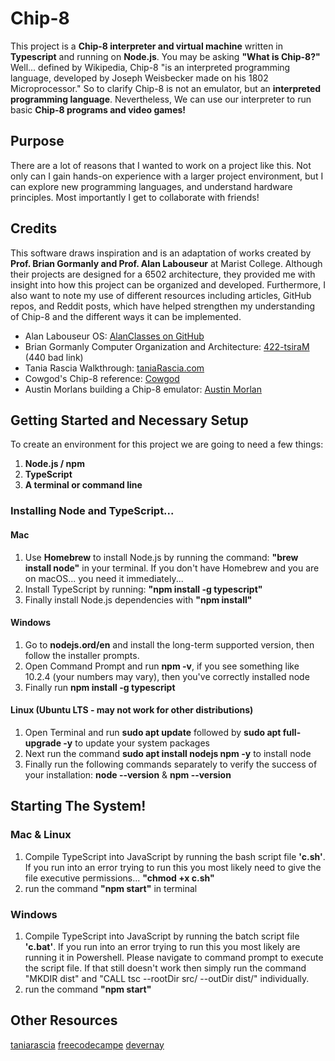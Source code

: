 # Chip-8
This project is a **Chip-8 interpreter and virtual machine** written in **Typescript** and running on **Node.js**. You may be asking **"What is Chip-8?"** Well... defined by Wikipedia, Chip-8 "is an interpreted programming language, developed by Joseph Weisbecker made on his 1802 Microprocessor." So to clarify Chip-8 is not an emulator, but an **interpreted programming language**. Nevertheless, We can use our interpreter to run basic **Chip-8 programs and video games!**

## Purpose
There are a lot of reasons that I wanted to work on a project like this. Not only can I gain hands-on experience with a larger project environment, but I can explore new programming languages, and understand hardware principles. Most importantly I get to collaborate with friends!

## Credits
This software draws inspiration and is an adaptation of works created by **Prof. Brian Gormanly and Prof. Alan Labouseur** at Marist College. Although their projects are designed for a 6502 architecture, they provided me with insight into how this project can be organized and developed. Furthermore, I also want to note my use of different resources including articles, GitHub repos, and Reddit posts, which have helped strengthen my understanding of Chip-8 and the different ways it can be implemented.

- Alan Labouseur OS: [AlanClasses on GitHub](https://github.com/AlanClasses/TSOS-2019)
- Brian Gormanly Computer Organization and Architecture: [422-tsiraM](https://github.com/MaristGormanly/422-tsiraM) (440 bad link)
- Tania Rascia Walkthrough: [taniaRascia.com](https://www.taniarascia.com/writing-an-emulator-in-javascript-chip8/#memory)
- Cowgod's Chip-8 reference: [Cowgod](http://devernay.free.fr/hacks/chip8/C8TECH10.HTM#2.2)
- Austin Morlans building a Chip-8 emulator: [Austin Morlan](https://austinmorlan.com/posts/chip8_emulator/)

## Getting Started and Necessary Setup
To create an environment for this project we are going to need a few things:
1. **Node.js / npm**
2. **TypeScript**
3. **A terminal or command line**

### Installing Node and TypeScript...

#### Mac
1. Use **Homebrew** to install Node.js by running the command: **"brew install node"** in your terminal. If you don't have Homebrew and you are on macOS... you need it immediately...
2. Install TypeScript by running: **"npm install -g typescript"**
3. Finally install Node.js dependencies with **"npm install"**

#### Windows
1. Go to **nodejs.ord/en** and install the long-term supported version, then follow the installer prompts.
2. Open Command Prompt and run **npm -v**, if you see something like 10.2.4 (your numbers may vary), then you've correctly installed node
3. Finally run **npm install -g typescript**

#### Linux (Ubuntu LTS - may not work for other distributions)
1. Open Terminal and run **sudo apt update** followed by **sudo apt full-upgrade -y** to update your system packages
2. Next run the command **sudo apt install nodejs npm -y** to install node
3. Finally run the following commands separately to verify the success of your installation: **node --version** & **npm --version**

## Starting The System!

### Mac & Linux
1. Compile TypeScript into JavaScript by running the bash script file **'c.sh'**. If you run into an error trying to run this you most likely need to give the file executive permissions... **"chmod +x c.sh"**
2. run the command **"npm start"** in terminal

### Windows
1. Compile TypeScript into JavaScript by running the batch script file **'c.bat'**. If you run into an error trying to run this you most likely are running it in Powershell. Please navigate to command prompt to execute the script file. If that still doesn't work then simply run the command "MKDIR dist" and "CALL tsc --rootDir src/ --outDir dist/" individually.
2. run the command **"npm start"**

## Other Resources
[taniarascia](https://github.com/taniarascia/chip8/blob/master/classes/RomBuffer.js)
[freecodecampe](https://www.freecodecamp.org/news/creating-your-very-own-chip-8-emulator/#:~:text=One%20of%20the%20simplest%20ways,%2C%20more%20in%2Ddepth%20emulators.)
[devernay](http://devernay.free.fr/hacks/chip8/C8TECH10.HTM#2.2)
